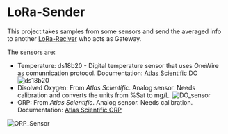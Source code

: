 # LoRa-Sender

This project takes samples from some sensors and send the averaged info to another [LoRa-Reciver](https://github.com/Calbetense/LoRa-Reciver) who acts as Gateway. 

The sensors are:

* Temperature: ds18b20 - Digital temperature sensor that uses OneWire as comunnication protocol. Documentation: [Atlas Scientific DO](https://atlas-scientific.com/kits/gravity-analog-do-kit/) 
  ![ds18b20](https://www.ardutech.com/wp-content/uploads/2019/10/24.-DS18B20-1.jpg)
* Disolved Oxygen: From _Atlas Scientific_. Analog sensor. Needs calibration and converts the units from %Sat to mg/L. 
![DO_sensor](https://cdn.shopify.com/s/files/1/1386/3791/products/atlas-scientific-water-quality-gravity-analog-dissolved-oxygen-kit-atlas-scientific-14468538695767_large.jpg?v=1596851961)
* ORP: From _Atlas Scientific_. Analog sensor. Needs calibration. Documentation: [Atlas Scientific ORP](https://atlas-scientific.com/kits/gravity-analog-orp-kit/)

![ORP_Sensor](https://cdn.shopify.com/s/files/1/1386/3791/products/atlas-scientific-water-quality-gravity-analog-orp-kit-atlas-scientific-14468509040727_large.jpg?v=1596850638)
